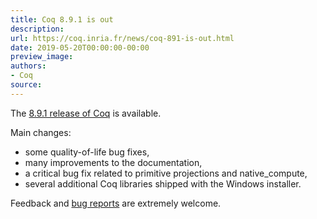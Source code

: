 ```yaml
---
title: Coq 8.9.1 is out
description:
url: https://coq.inria.fr/news/coq-891-is-out.html
date: 2019-05-20T00:00:00-00:00
preview_image:
authors:
- Coq
source:
---
```



<p>The <a href="https://github.com/coq/coq/releases/tag/V8.9.1">8.9.1 release of Coq</a> is available.</p>
<p>Main changes:</p>
<ul>
<li>some quality-of-life bug fixes,</li>
<li>many improvements to the documentation,</li>
<li>a critical bug fix related to primitive projections and native_compute,</li>
<li>several additional Coq libraries shipped with the Windows installer.</li>
</ul>
<p>Feedback and <a href="https://github.com/coq/coq/issues">bug reports</a> are extremely welcome.</p>

 
